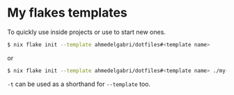 # My flakes templates

To quickly use inside projects or use to start new ones.

```bash
$ nix flake init --template ahmedelgabri/dotfiles#<template name>
```

or

```bash
$ nix flake init --template ahmedelgabri/dotfiles#<template name> ./my-project
```

`-t` can be used as a shorthand for `--template` too.
